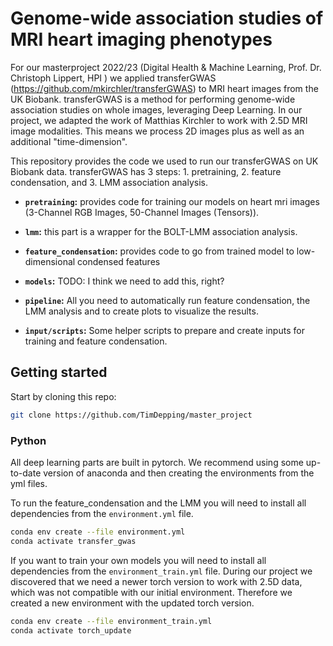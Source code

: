 # Genome-wide association studies of MRI heart imaging phenotypes
For our masterproject 2022/23 (Digital Health & Machine Learning, Prof. Dr. Christoph Lippert, HPI ) we applied transferGWAS (https://github.com/mkirchler/transferGWAS) to MRI heart images from the UK Biobank. transferGWAS is a method for performing genome-wide association studies on whole images, leveraging Deep Learning. In our project, we adapted the work of Matthias Kirchler to work with 2.5D MRI image modalities. This means we process 2D images plus as well as an additional "time-dimension". 

This repository provides the code we used to run our transferGWAS on UK Biobank data. transferGWAS has 3 steps: 1. pretraining, 2. feature condensation, and 3. LMM association analysis. 

* **`pretraining`:** provides code for training our models on heart mri images (3-Channel RGB Images, 50-Channel Images (Tensors)). 

* **`lmm`:** this part is a wrapper for the BOLT-LMM association analysis.

* **`feature_condensation`:** provides code to go from trained model to low-dimensional condensed features

* **`models`:** TODO: I think we need to add this, right?

* **`pipeline`:** All you need to automatically run feature condensation, the LMM analysis and to create plots to visualize the results.

* **`input/scripts`:** Some helper scripts to prepare and create inputs for training and feature condensation.

## Getting started
Start by cloning this repo:
```bash
git clone https://github.com/TimDepping/master_project
```

### Python
All deep learning parts are built in pytorch. We recommend using some up-to-date version of anaconda and then creating the environments from the yml files.

To run the feature_condensation and the LMM you will need to install all dependencies from the `environment.yml` file.

```bash
conda env create --file environment.yml
conda activate transfer_gwas
```

If you want to train your own models you will need to install all dependencies from the `environment_train.yml` file.
During our project we discovered that we need a newer torch version to work with 2.5D data, which was not compatible with our initial environment. Therefore we created a new environment with the updated torch version.

```bash
conda env create --file environment_train.yml
conda activate torch_update
```